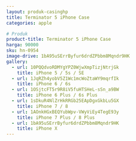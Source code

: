 ```yaml
---
layout: produk-casinghp
title: Terminator 5 iPhone Case
categories: apple

# Produk
product-title: Terminator 5 iPhone Case
harga: 90000
sku: hn-0954
image-drive: 1bA95uSErrByfur6drdZPbbm8Mqndr9HK
gallery:
  - url: 10PQQdvoRDMYgYPZ0WjwXmpTizjNtrjGk
    title: iPhone 5 / 5s / SE
  - url: 1JqRZh4yobV5Z1Wc1mcWoZtaWY9mqrfIk
    title: iPhone 6 / 6s
  - url: 1OSjtcFT5r9R8iV5fuHTSHeL-sSn_a9BW
    title: iPhone 6 Plus / 6s Plus
  - url: 1sDkuR4NlZrHkRRGb25EApDgxGkbLu5GX
    title: iPhone 7 / 8
  - url: 1AOnkHGxBEQYubWpv-VWyViEy4TegE93y
    title: iPhone 7 Plus / 8 Plus
  - url: 1bA95uSErrByfur6drdZPbbm8Mqndr9HK
    title: iPhone X
---
```

